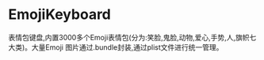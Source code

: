 # EmojiKeyboard
表情包键盘,内置3000多个Emoji表情包(分为:笑脸,鬼脸,动物,爱心,手势,人,旗帜七大类)。大量Emoji 图片通过.bundle封装,通过plist文件进行统一管理。
